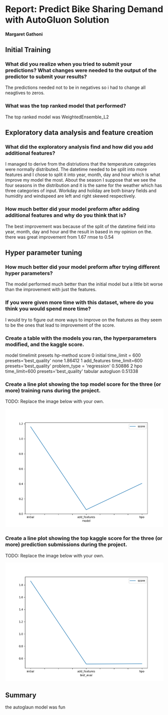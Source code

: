 # Report: Predict Bike Sharing Demand with AutoGluon Solution
#### Margaret Gathoni

## Initial Training
### What did you realize when you tried to submit your predictions? What changes were needed to the output of the predictor to submit your results?
The predictions needed not to be in negatives so i had to change all neagtives to zeros.

### What was the top ranked model that performed?
The top ranked model was WeightedEnsemble_L2

## Exploratory data analysis and feature creation
### What did the exploratory analysis find and how did you add additional features?
I managed to derive from the distriutions that the temperature categories were normally distributed. The datetime needed to be split into more features and I chose to split it into year, month, day and hour which is what improve my model the most. About the season I suppose that we see the four seasons in the distribution and it is the same for the weather which has three categories of input. Workday and holiday are both binary fields and humidity and windspeed are left and right skewed respectively.

### How much better did your model preform after adding additional features and why do you think that is?
The best improvement was because of the split of the datetime field into year, month, day and hour and the result in based in my opinion on the. there was great improvement from 1.67 rmse to 0.54

## Hyper parameter tuning
### How much better did your model preform after trying different hyper parameters?
The model performed much better than the initial model but a little bit worse than the improvement with just the features.

### If you were given more time with this dataset, where do you think you would spend more time?
I would try to figure out more ways to improve on the features as they seem to be the ones that lead to improvement of the score.

### Create a table with the models you ran, the hyperparameters modified, and the kaggle score.
model	timelimit	presets	hp-method	score
0	initial	time_limit = 600	presets='best_quality'	none	1.86412
1	add_features	time_limit=600	presets='best_quality'	problem_type = 'regression'	0.50886
2	hpo	time_limit=600	presets='best_quality'	tabular autogluon	0.51338

### Create a line plot showing the top model score for the three (or more) training runs during the project.

TODO: Replace the image below with your own.

![model_train_score.png](img/model_train_score.png)

### Create a line plot showing the top kaggle score for the three (or more) prediction submissions during the project.

TODO: Replace the image below with your own.

![model_test_score.png](img/model_test_score.png)

## Summary
the autoglaun model was fun
